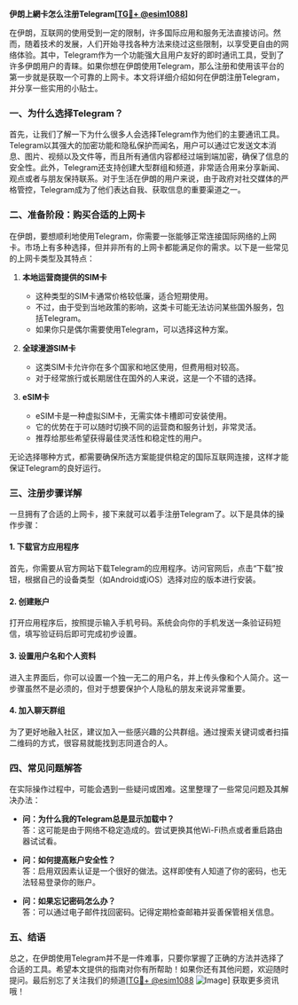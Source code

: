 **伊朗上網卡怎么注册Telegram[[TG💪+ @esim1088](https://t.me/s/esim1088)]**

在伊朗，互联网的使用受到一定的限制，许多国际应用和服务无法直接访问。然而，随着技术的发展，人们开始寻找各种方法来绕过这些限制，以享受更自由的网络体验。其中，Telegram作为一个功能强大且用户友好的即时通讯工具，受到了许多伊朗用户的青睐。如果你想在伊朗使用Telegram，那么注册和使用该平台的第一步就是获取一个可靠的上网卡。本文将详细介绍如何在伊朗注册Telegram，并分享一些实用的小贴士。

### 一、为什么选择Telegram？

首先，让我们了解一下为什么很多人会选择Telegram作为他们的主要通讯工具。Telegram以其强大的加密功能和隐私保护而闻名，用户可以通过它发送文本消息、图片、视频以及文件等，而且所有通信内容都经过端到端加密，确保了信息的安全性。此外，Telegram还支持创建大型群组和频道，非常适合用来分享新闻、观点或者与朋友保持联系。对于生活在伊朗的用户来说，由于政府对社交媒体的严格管控，Telegram成为了他们表达自我、获取信息的重要渠道之一。

### 二、准备阶段：购买合适的上网卡

在伊朗，要想顺利地使用Telegram，你需要一张能够正常连接国际网络的上网卡。市场上有多种选择，但并非所有的上网卡都能满足你的需求。以下是一些常见的上网卡类型及其特点：

1. **本地运营商提供的SIM卡**  
   - 这种类型的SIM卡通常价格较低廉，适合短期使用。
   - 不过，由于受到当地政策的影响，这类卡可能无法访问某些国外服务，包括Telegram。
   - 如果你只是偶尔需要使用Telegram，可以选择这种方案。

2. **全球漫游SIM卡**  
   - 这类SIM卡允许你在多个国家和地区使用，但费用相对较高。
   - 对于经常旅行或长期居住在国外的人来说，这是一个不错的选择。

3. **eSIM卡**  
   - eSIM卡是一种虚拟SIM卡，无需实体卡槽即可安装使用。
   - 它的优势在于可以随时切换不同的运营商和服务计划，非常灵活。
   - 推荐给那些希望获得最佳灵活性和稳定性的用户。

无论选择哪种方式，都需要确保所选方案能提供稳定的国际互联网连接，这样才能保证Telegram的良好运行。

### 三、注册步骤详解

一旦拥有了合适的上网卡，接下来就可以着手注册Telegram了。以下是具体的操作步骤：

#### 1. 下载官方应用程序
首先，你需要从官方网站下载Telegram的应用程序。访问官网后，点击“下载”按钮，根据自己的设备类型（如Android或iOS）选择对应的版本进行安装。

#### 2. 创建账户
打开应用程序后，按照提示输入手机号码。系统会向你的手机发送一条验证码短信，填写验证码后即可完成初步设置。

#### 3. 设置用户名和个人资料
进入主界面后，你可以设置一个独一无二的用户名，并上传头像和个人简介。这一步骤虽然不是必须的，但对于想要保护个人隐私的朋友来说非常重要。

#### 4. 加入聊天群组
为了更好地融入社区，建议加入一些感兴趣的公共群组。通过搜索关键词或者扫描二维码的方式，很容易就能找到志同道合的人。

### 四、常见问题解答

在实际操作过程中，可能会遇到一些疑问或困难。这里整理了一些常见问题及其解决办法：

- **问：为什么我的Telegram总是显示加载中？**  
  答：这可能是由于网络不稳定造成的。尝试更换其他Wi-Fi热点或者重启路由器试试看。

- **问：如何提高账户安全性？**  
  答：启用双因素认证是一个很好的做法。这样即使有人知道了你的密码，也无法轻易登录你的账户。

- **问：如果忘记密码怎么办？**  
  答：可以通过电子邮件找回密码。记得定期检查邮箱并妥善保管相关信息。

### 五、结语

总之，在伊朗使用Telegram并不是一件难事，只要你掌握了正确的方法并选择了合适的工具。希望本文提供的指南对你有所帮助！如果你还有其他问题，欢迎随时提问。最后别忘了关注我们的频道[[TG💪+ @esim1088](https://t.me/s/esim1088) ![Image](https://i.postimg.cc/4NQfJmqS/Snipaste-2025-05-13-00-14-12.png)] 获取更多资讯哦！